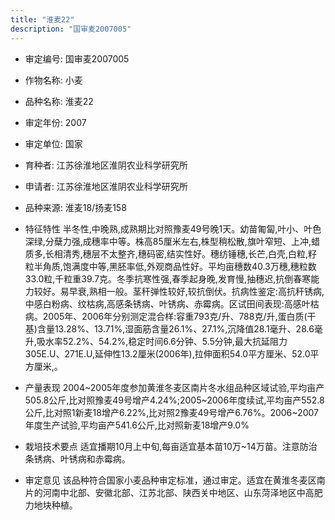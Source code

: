 ```yaml
---
title: "淮麦22"
description: "国审麦2007005"
---
```

* 审定编号:  国审麦2007005

*  作物名称:  小麦

*  品种名称:  淮麦22

*  审定年份:  2007

*  审定单位:  国家

* 育种者:  江苏徐淮地区淮阴农业科学研究所

*  申请者:  江苏徐淮地区淮阴农业科学研究所

*  品种来源:  淮麦18/扬麦158

*  特征特性
半冬性,中晚熟,成熟期比对照豫麦49号晚1天。幼苗匍匐,叶小、叶色深绿,分蘖力强,成穗率中等。株高85厘米左右,株型稍松散,旗叶窄短、上冲,蜡质多,长相清秀,穗层不太整齐,穗码密,结实性好。穗纺锤穗,长芒,白壳,白粒,籽粒半角质,饱满度中等,黑胚率低,外观商品性好。平均亩穗数40.3万穗,穗粒数33.0粒,千粒重39.7克。冬季抗寒性强,春季起身晚,发育慢,抽穗迟,抗倒春寒能力较好。易早衰,熟相一般。茎秆弹性较好,较抗倒伏。抗病性鉴定:高抗秆锈病,中感白粉病、纹枯病,高感条锈病、叶锈病、赤霉病。区试田间表现:高感叶枯病。2005年、2006年分别测定混合样:容重793克/升、788克/升,蛋白质(干基)含量13.28%、13.71%,湿面筋含量26.1%、27.1%,沉降值28.1毫升、28.6毫升,吸水率52.2%、54.2%,稳定时间6.6分钟、5.5分钟,最大抗延阻力305E.U、271E.U,延伸性13.2厘米(2006年),拉伸面积54.0平方厘米、52.0平方厘米,。

*  产量表现
2004~2005年度参加黄淮冬麦区南片冬水组品种区域试验,平均亩产505.8公斤,比对照豫麦49号增产4.24%;2005~2006年度续试,平均亩产552.8公斤,比对照1新麦18增产6.22%,比对照2豫麦49号增产6.76%。2006~2007年度生产试验,平均亩产541.6公斤,比对照新麦18增产9.0%

*  栽培技术要点
适宜播期10月上中旬,每亩适宜基本苗10万~14万苗。注意防治条锈病、叶锈病和赤霉病。

*  审定意见
该品种符合国家小麦品种审定标准，通过审定。适宜在黄淮冬麦区南片的河南中北部、安徽北部、江苏北部、陕西关中地区、山东菏泽地区中高肥力地块种植。
